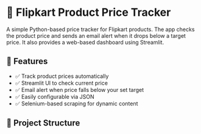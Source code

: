 # 🛒 Flipkart Product Price Tracker

A simple Python-based price tracker for Flipkart products. The app checks the product price and sends an email alert when it drops below a target price. It also provides a web-based dashboard using Streamlit.

## 🚀 Features

- ✅ Track product prices automatically
- ✅ Streamlit UI to check current price
- ✅ Email alert when price falls below your set target
- ✅ Easily configurable via JSON
- ✅ Selenium-based scraping for dynamic content

## 📁 Project Structure

